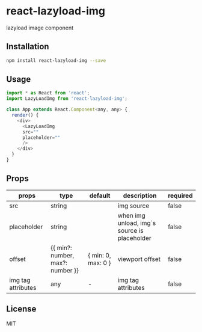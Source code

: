 # react-lazyload-img

lazyload image component

## Installation

```bash
npm install react-lazyload-img --save
```

## Usage

```javascript
import * as React from 'react';
import LazyLoadImg from 'react-lazyload-img';

class App extends React.Component<any, any> {
  render() {
    <div>
      <LazyLoadImg
      src=""
      placeholder=""
      />
    </div>
  }
}
```

## Props

| props       | type         | default | description                 | required |
|-------------|--------------|---------|-----------------------------|----------|
| src         | string       |         | img source                  | false |
| placeholder | string       |         | when img unload, img`s source is placeholder | false |
| offset      | {{ min?: number, max?: number }} | { min: 0, max: 0 } | viewport offset | false |
| img tag attributes | any   | - | img tag attributes | false |

## License

MIT